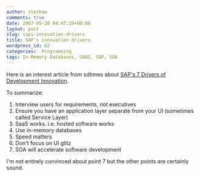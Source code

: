 ```yaml
---
author: steshaw
comments: true
date: 2007-05-20 04:47:19+00:00
layout: post
slug: saps-innovation-drivers
title: SAP's innovation drivers
wordpress_id: 62
categories:  Programming
tags: In-Memory Databases, SAAS, SAP, SOA
---
```


Here is an interest article from sdtimes about [SAP's 7 Drivers of Development Innovation](http://www.sdtimes.com/printArticle/LatestNews-20070501-17.html).

To summarize:
	
  1. Interview users for requirements, not executives
  2. Ensure you have an application layer separate from your UI (sometimes called Service Layer)
  3. SaaS works. i.e. hosted software works
  4. Use in-memory databases
  5. Speed matters
  6. Don't focus on UI glitz
  7. SOA will accelerate software development

I'm not entirely convinced about point 7 but the other points are certainly sound.
